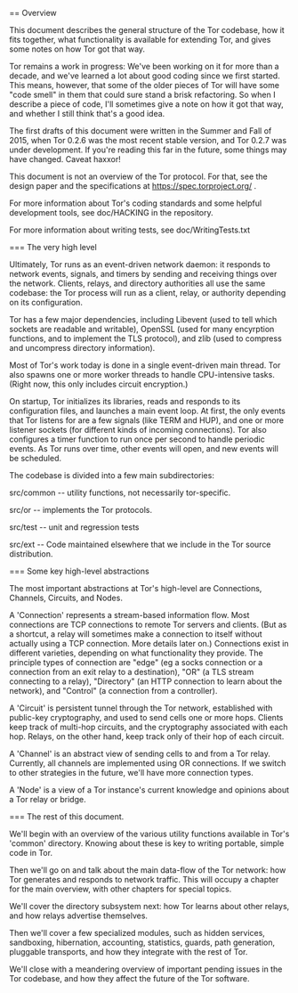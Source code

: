 
== Overview

This document describes the general structure of the Tor codebase, how
it fits together, what functionality is available for extending Tor,
and gives some notes on how Tor got that way.

Tor remains a work in progress: We've been working on it for more than a
decade, and we've learned a lot about good coding since we first
started.  This means, however, that some of the older pieces of Tor will
have some "code smell" in them that could sure stand a brisk
refactoring.  So when I describe a piece of code, I'll sometimes give a
note on how it got that way, and whether I still think that's a good
idea.

The first drafts of this document were written in the Summer and Fall of
2015, when Tor 0.2.6 was the most recent stable version, and Tor 0.2.7
was under development.  If you're reading this far in the future, some
things may have changed.  Caveat haxxor!

This document is not an overview of the Tor protocol.  For that, see the
design paper and the specifications at https://spec.torproject.org/ .

For more information about Tor's coding standards and some helpful
development tools, see doc/HACKING in the repository.

For more information about writing tests, see doc/WritingTests.txt

=== The very high level

Ultimately, Tor runs as an event-driven network daemon: it responds to
network events, signals, and timers by sending and receiving things over
the network.  Clients, relays, and directory authorities all use the
same codebase: the Tor process will run as a client, relay, or authority
depending on its configuration.

Tor has a few major dependencies, including Libevent (used to tell which
sockets are readable and writable), OpenSSL (used for many encyrption
functions, and to implement the TLS protocol), and zlib (used to
compress and uncompress directory information).

Most of Tor's work today is done in a single event-driven main thread.
Tor also spawns one or more worker threads to handle CPU-intensive
tasks.  (Right now, this only includes circuit encryption.)

On startup, Tor initializes its libraries, reads and responds to its
configuration files, and launches a main event loop.  At first, the only
events that Tor listens for are a few signals (like TERM and HUP), and
one or more listener sockets (for different kinds of incoming
connections).  Tor also configures a timer function to run once per
second to handle periodic events.  As Tor runs over time, other events
will open, and new events will be scheduled.

The codebase is divided into a few main subdirectories:

   src/common -- utility functions, not necessarily tor-specific.

   src/or -- implements the Tor protocols.

   src/test -- unit and regression tests

   src/ext -- Code maintained elsewhere that we include in the Tor
   source distribution.


=== Some key high-level abstractions

The most important abstractions at Tor's high-level are Connections,
Channels, Circuits, and Nodes.

A 'Connection' represents a stream-based information flow.  Most
connections are TCP connections to remote Tor servers and clients. (But
as a shortcut, a relay will sometimes make a connection to itself
without actually using a TCP connection.  More details later on.)
Connections exist in different varieties, depending on what
functionality they provide.  The principle types of connection are
"edge" (eg a socks connection or a connection from an exit relay to a
destination), "OR" (a TLS stream connecting to a relay), "Directory" (an
HTTP connection to learn about the network), and "Control" (a connection
from a controller).

A 'Circuit' is persistent tunnel through the Tor network, established
with public-key cryptography, and used to send cells one or more hops.
Clients keep track of multi-hop circuits, and the cryptography
associated with each hop.  Relays, on the other hand, keep track only of
their hop of each circuit.

A 'Channel' is an abstract view of sending cells to and from a Tor
relay.  Currently, all channels are implemented using OR connections.
If we switch to other strategies in the future, we'll have more
connection types.

A 'Node' is a view of a Tor instance's current knowledge and opinions
about a Tor relay or bridge.

=== The rest of this document.

We'll begin with an overview of the various utility functions available
in Tor's 'common' directory.  Knowing about these is key to writing
portable, simple code in Tor.

Then we'll go on and talk about the main data-flow of the Tor network:
how Tor generates and responds to network traffic.  This will occupy a
chapter for the main overview, with other chapters for special topics.

We'll cover the directory subsystem next: how Tor learns about other
relays, and how relays advertise themselves.


Then we'll cover a few specialized modules, such as hidden services,
sandboxing, hibernation, accounting, statistics, guards, path
generation, pluggable transports,  and how they integrate with the rest of Tor.

We'll close with a meandering overview of important pending issues in
the Tor codebase, and how they affect the future of the Tor software.

